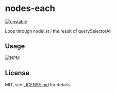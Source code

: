 # nodes-each

[![unstable](http://badges.github.io/stability-badges/dist/unstable.svg)](http://github.com/badges/stability-badges)

Loop through nodelist / the result of querySelectorAll

## Usage

[![NPM](https://nodei.co/npm/nodes-each.png)](https://www.npmjs.com/package/nodes-each)

## License

MIT, see [LICENSE.md](http://github.com/stbaer/nodes-each/blob/master/LICENSE.md) for details.

